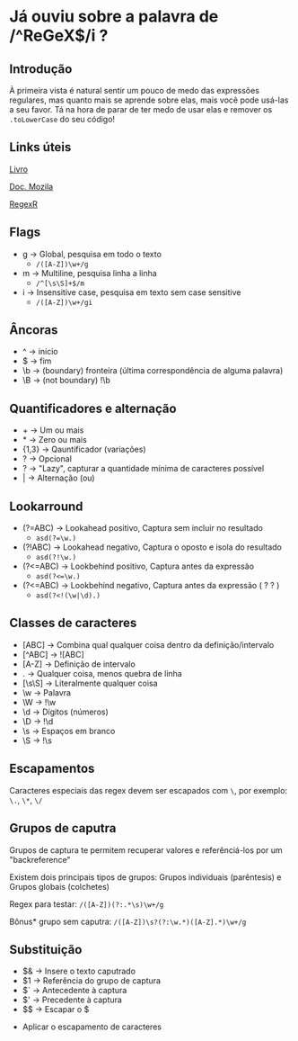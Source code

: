 # Já ouviu sobre a palavra de /^ReGeX$/i ?

## Introdução

À primeira vista é natural sentir um pouco de medo das expressões regulares, mas quanto mais se aprende sobre elas, mais você pode usá-las a seu favor. Tá na hora de parar de ter medo de usar elas e remover os `.toLowerCase` do seu código!

## Links úteis

[Livro](https://aurelio.net/regex/guia/)

[Doc. Mozila](https://developer.mozilla.org/pt-BR/docs/Web/JavaScript/Guide/Regular_Expressions)

[RegexR](https://regexr.com/)


## Flags

- g -> Global, pesquisa em todo o texto
    - `/([A-Z])\w+/g`
- m -> Multiline, pesquisa linha a linha
    - `/^[\s\S]+$/m`
- i -> Insensitive case, pesquisa em texto sem case sensitive
    - `/([A-Z])\w+/gi`

## Âncoras

- ^ -> início
- $ -> fim
- \b -> (boundary) fronteira (última correspondência de alguma palavra)
- \B -> (not boundary) !\b

## Quantificadores e alternação

- \+ -> Um ou mais
- \* -> Zero ou mais
- {1,3} -> Qauntificador (variações) 
- ? -> Opcional
- ? -> "Lazy", capturar a quantidade mínima de caracteres possível
- \| -> Alternação (ou)

## Lookarround

- (?=ABC) -> Lookahead positivo, Captura sem incluir no resultado
    - `asd(?=\w.)`
- (?!ABC) -> Lookahead negativo, Captura o oposto e isola do resultado
    - `asd(?!\w.)`
- (?<=ABC) -> Lookbehind positivo, Captura antes da expressão
    - `asd(?<=\w.)`
- (?<=ABC) -> Lookbehind negativo, Captura antes da expressão ( ? ? )
    - `asd(?<!(\w|\d).)`

## Classes de caracteres

- [ABC] -> Combina qual qualquer coisa dentro da definição/intervalo 
- [^ABC] -> ![ABC]
- [A-Z] -> Definição de intervalo
- . -> Qualquer coisa, menos quebra de linha
- [\s\S] -> Literalmente qualquer coisa
- \w -> Palavra
- \W -> !\w
- \d -> Dígitos (números)
- \D -> !\d
- \s -> Espaços em branco
- \S -> !\s

## Escapamentos

Caracteres especiais das regex devem ser escapados com `\`, por exemplo: `\.`, `\*`, `\/`

## Grupos de caputra

Grupos de captura te permitem recuperar valores e referênciá-los por um "backreference"

Existem dois principais tipos de grupos: Grupos individuais (parêntesis) e Grupos globais (colchetes)

Regex para testar: `/([A-Z])(?:.*\s)\w+/g`

Bônus* grupo sem caputra: `/([A-Z])\s?(?:\w.*)([A-Z].*)\w+/g`

## Substituição

- $& -> Insere o texto caputrado
- $1 -> Referência do grupo de captura
- $` -> Antecedente à captura
- $' -> Precedente à captura
- $$ -> Escapar o $

* Aplicar o escapamento de caracteres